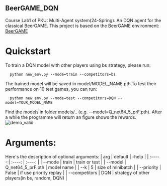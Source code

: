 ## BeerGAME_DQN
Course Lab1 of PKU: Multi-Agent system(24-Spring). An DQN agent for the classical BeerGAME. 
This project is based on the BeerGAME environment: [BeerGAME](https://github.com/YanSong97/BeerGame_demo)

# Quickstart
To train a DQN model with other players using bs strategy, please run:
  
      python new_env.py --mode=train --competitors=bs


The trained model will be saved in model/MODEL_NAME.pth.To test their performance on 10 test games, you can run:
      
      python new_env.py --mode=test --competitors=DQN --model=YOUR_MODEL_NAME

Find the models in folder models/.. (e.g. --model=Q_net64_5_prF.pth). After a while the programme will return an figure shows the rewards.
![demo_valid](https://github.com/spidermonk7/BeerGAME_DQN/assets/98212025/60c824c2-acdb-4b6f-80c4-e74bc7987f80)

# Arguments:
Here's the description of optional arguments:
| arg | default | -help | 
| :-----:| :----: | :----: |
| --mode | train | train or test |
| --model | Q_net64_5_prF.pth | model name |
| --k | 5 | size of minibatch |
| --priority | False | if use priority replay |
| --competitors | DQN | strategy of other players(in bs, random, DQN) |




    
